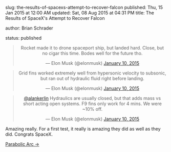 slug: the-results-of-spacexs-attempt-to-recover-falcon
published: Thu, 15 Jan 2015 at 12:00 AM
updated: Sat, 08 Aug 2015 at 04:31 PM
title: The Results of SpaceX's Attempt to Recover Falcon

author: Brian Schrader

status: published


<center>

<blockquote class="twitter-tweet" lang="en"><p>Rocket made it to drone spaceport ship, but landed hard. Close, but no cigar this time. Bodes well for the future tho.</p>&mdash; Elon Musk (@elonmusk) <a href="https://twitter.com/elonmusk/status/553855109114101760">January 10, 2015</a></blockquote> <script async src="//platform.twitter.com/widgets.js" charset="utf-8"></script>



<blockquote class="twitter-tweet" lang="en"><p>Grid fins worked extremely well from hypersonic velocity to subsonic, but ran out of hydraulic fluid right before landing.</p>&mdash; Elon Musk (@elonmusk) <a href="https://twitter.com/elonmusk/status/553963793056030721">January 10, 2015</a></blockquote> <script async src="//platform.twitter.com/widgets.js" charset="utf-8"></script>



<blockquote class="twitter-tweet" lang="en"><p><a href="https://twitter.com/alankerlin">@alankerlin</a> Hydraulics are usually closed, but that adds mass vs short acting open systems. F9 fins only work for 4 mins. We were ~10% off.</p>&mdash; Elon Musk (@elonmusk) <a href="https://twitter.com/elonmusk/status/554023312033341440">January 10, 2015</a></blockquote> <script async src="//platform.twitter.com/widgets.js" charset="utf-8"></script>

</center>



Amazing really. For a first test, it really is amazing they did as well as they did. Congrats SpaceX.



[Parabolic Arc &#8594;](http://www.parabolicarc.com/2015/01/10/elon-musk-explains-spacex-falcon-9-recovery-attempt/)
